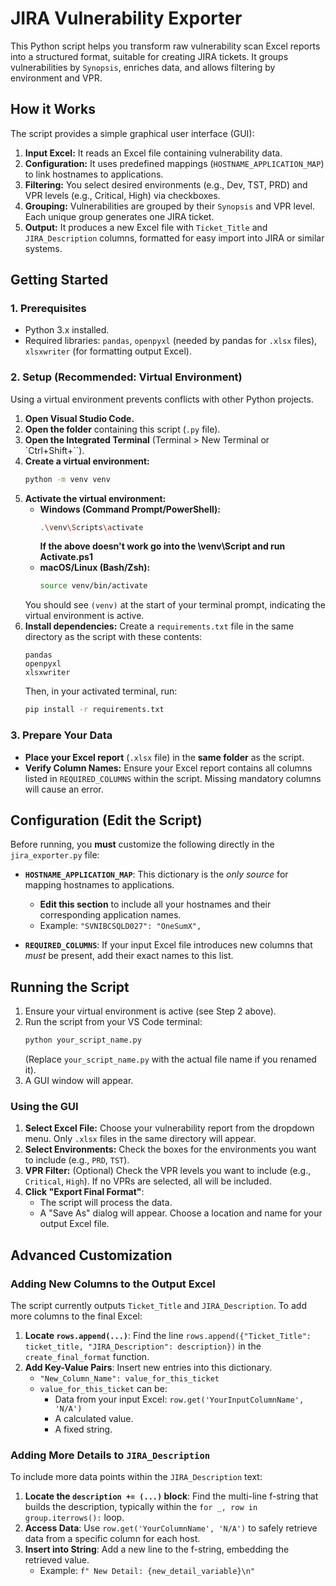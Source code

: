# JIRA Vulnerability Exporter

This Python script helps you transform raw vulnerability scan Excel reports into a structured format, suitable for creating JIRA tickets. It groups vulnerabilities by `Synopsis`, enriches data, and allows filtering by environment and VPR.

## How it Works

The script provides a simple graphical user interface (GUI):

1.  **Input Excel:** It reads an Excel file containing vulnerability data.
2.  **Configuration:** It uses predefined mappings (`HOSTNAME_APPLICATION_MAP`) to link hostnames to applications.
3.  **Filtering:** You select desired environments (e.g., Dev, TST, PRD) and VPR levels (e.g., Critical, High) via checkboxes.
4.  **Grouping:** Vulnerabilities are grouped by their `Synopsis` and VPR level. Each unique group generates one JIRA ticket.
5.  **Output:** It produces a new Excel file with `Ticket_Title` and `JIRA_Description` columns, formatted for easy import into JIRA or similar systems.

## Getting Started

### 1. Prerequisites

* Python 3.x installed.
* Required libraries: `pandas`, `openpyxl` (needed by pandas for `.xlsx` files), `xlsxwriter` (for formatting output Excel).

### 2. Setup (Recommended: Virtual Environment)

Using a virtual environment prevents conflicts with other Python projects.

1.  **Open Visual Studio Code.**
2.  **Open the folder** containing this script (`.py` file).
3.  **Open the Integrated Terminal** (Terminal > New Terminal or `Ctrl+Shift+``).
4.  **Create a virtual environment:**
    ```bash
    python -m venv venv
    ```
5.  **Activate the virtual environment:**
    * **Windows (Command Prompt/PowerShell):**
        ```bash
        .\venv\Scripts\activate
        ```
        **If the above doesn't work go into the \venv\Script and run Activate.ps1**
    * **macOS/Linux (Bash/Zsh):**
        ```bash
        source venv/bin/activate
        ```
    You should see `(venv)` at the start of your terminal prompt, indicating the virtual environment is active.
6.  **Install dependencies:**
    Create a `requirements.txt` file in the same directory as the script with these contents:
    ```
    pandas
    openpyxl
    xlsxwriter
    ```
    Then, in your activated terminal, run:
    ```bash
    pip install -r requirements.txt
    ```

### 3. Prepare Your Data

* **Place your Excel report** (`.xlsx` file) in the **same folder** as the script.
* **Verify Column Names:** Ensure your Excel report contains all columns listed in `REQUIRED_COLUMNS` within the script. Missing mandatory columns will cause an error.

## Configuration (Edit the Script)

Before running, you **must** customize the following directly in the `jira_exporter.py` file:

* **`HOSTNAME_APPLICATION_MAP`**: This dictionary is the *only source* for mapping hostnames to applications.
    * **Edit this section** to include all your hostnames and their corresponding application names.
    * Example: `"SVNIBCSQLD027": "OneSumX",`

* **`REQUIRED_COLUMNS`**: If your input Excel file introduces new columns that *must* be present, add their exact names to this list.

## Running the Script

1.  Ensure your virtual environment is active (see Step 2 above).
2.  Run the script from your VS Code terminal:
    ```bash
    python your_script_name.py
    ```
    (Replace `your_script_name.py` with the actual file name if you renamed it).
3.  A GUI window will appear.

### Using the GUI

1.  **Select Excel File:** Choose your vulnerability report from the dropdown menu. Only `.xlsx` files in the same directory will appear.
2.  **Select Environments:** Check the boxes for the environments you want to include (e.g., `PRD`, `TST`).
3.  **VPR Filter:** (Optional) Check the VPR levels you want to include (e.g., `Critical`, `High`). If no VPRs are selected, all will be included.
4.  **Click "Export Final Format"**:
    * The script will process the data.
    * A "Save As" dialog will appear. Choose a location and name for your output Excel file.

## Advanced Customization

### Adding New Columns to the Output Excel

The script currently outputs `Ticket_Title` and `JIRA_Description`. To add more columns to the final Excel:

1.  **Locate `rows.append(...)`**: Find the line `rows.append({"Ticket_Title": ticket_title, "JIRA_Description": description})` in the `create_final_format` function.
2.  **Add Key-Value Pairs**: Insert new entries into this dictionary.
    * `"New_Column_Name": value_for_this_ticket`
    * `value_for_this_ticket` can be:
        * Data from your input Excel: `row.get('YourInputColumnName', 'N/A')`
        * A calculated value.
        * A fixed string.

### Adding More Details to `JIRA_Description`

To include more data points within the `JIRA_Description` text:

1.  **Locate the `description += (...)` block**: Find the multi-line f-string that builds the description, typically within the `for _, row in group.iterrows():` loop.
2.  **Access Data**: Use `row.get('YourColumnName', 'N/A')` to safely retrieve data from a specific column for each host.
3.  **Insert into String**: Add a new line to the f-string, embedding the retrieved value.
    * Example: `f" New Detail: {new_detail_variable}\n"`
